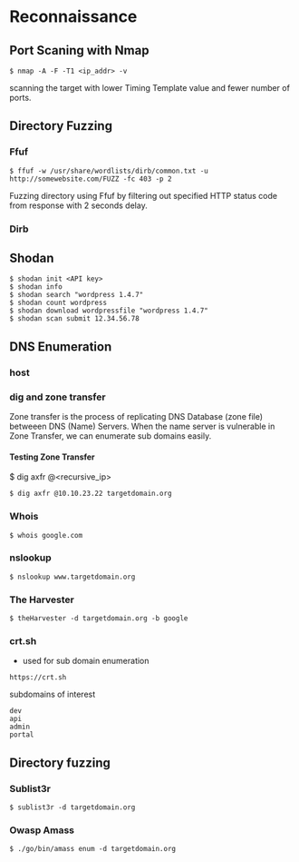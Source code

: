 # Reconnaissance

## Port Scaning with Nmap
```
$ nmap -A -F -T1 <ip_addr> -v
```
scanning the target with lower Timing Template value and fewer number of ports.

## Directory Fuzzing
### Ffuf
```
$ ffuf -w /usr/share/wordlists/dirb/common.txt -u http://somewebsite.com/FUZZ -fc 403 -p 2
```
Fuzzing directory using Ffuf by filtering out specified HTTP status code from response with 2 seconds delay.

### Dirb

## Shodan

```
$ shodan init <API key>
$ shodan info
$ shodan search "wordpress 1.4.7"
$ shodan count wordpress
$ shodan download wordpressfile "wordpress 1.4.7"
$ shodan scan submit 12.34.56.78
```



## DNS Enumeration
### host
### dig and zone transfer
Zone transfer is the process of replicating
DNS Database (zone file) betweeen DNS (Name) Servers.
When the name server is vulnerable in Zone Transfer,
we can enumerate sub domains easily.
#### Testing Zone Transfer
$ dig axfr @<recursive_ip> <target-domain>
```
$ dig axfr @10.10.23.22 targetdomain.org
```

### Whois
```
$ whois google.com
```

### nslookup
```
$ nslookup www.targetdomain.org
```
### The Harvester

```
$ theHarvester -d targetdomain.org -b google 
```

### crt.sh
- used for sub domain enumeration
```
https://crt.sh
```
subdomains of interest
```
dev
api
admin
portal
```

## Directory fuzzing

### Sublist3r
```
$ sublist3r -d targetdomain.org 
```

### Owasp Amass
```
$ ./go/bin/amass enum -d targetdomain.org
```







